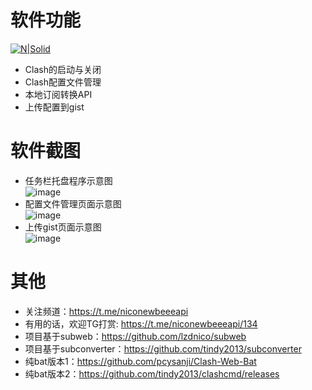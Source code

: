 # 软件功能

[![N|Solid](https://cldup.com/dTxpPi9lDf.thumb.png)](https://nodesource.com/products/nsolid)
  - Clash的启动与关闭<br/> 
  - Clash配置文件管理<br/> 
  - 本地订阅转换API<br/> 
  - 上传配置到gist<br/> 
 

# 软件截图
  - 任务栏托盘程序示意图<br/>
  ![image](https://github.com/lzdnico/ClashWeb/blob/master/images/index.jpg) <br/>
  - 配置文件管理页面示意图<br/>
  ![image](https://github.com/lzdnico/ClashWeb/blob/master/images/profiles.png) <br/>
  - 上传gist页面示意图<br/>
  ![image](https://github.com/lzdnico/ClashWeb/blob/master/images/gist.png) <br/>

# 其他
   - 关注频道：https://t.me/niconewbeeeapi
   - 有用的话，欢迎TG打赏: https://t.me/niconewbeeeapi/134
   - 项目基于subweb：https://github.com/lzdnico/subweb
   - 项目基于subconverter：https://github.com/tindy2013/subconverter
   - 纯bat版本1：https://github.com/pcysanji/Clash-Web-Bat
   - 纯bat版本2：https://github.com/tindy2013/clashcmd/releases


[//]: # (These are reference links used in the body of this note and get stripped out when the markdown processor does its job. There is no need to format nicely because it shouldn't be seen. Thanks SO - http://stackoverflow.com/questions/4823468/store-comments-in-markdown-syntax)


   [dill]: <https://github.com/joemccann/dillinger>
   [git-repo-url]: <https://github.com/joemccann/dillinger.git>
   [john gruber]: <http://daringfireball.net>
   [df1]: <http://daringfireball.net/projects/markdown/>
   [markdown-it]: <https://github.com/markdown-it/markdown-it>
   [Ace Editor]: <http://ace.ajax.org>
   [node.js]: <http://nodejs.org>
   [Twitter Bootstrap]: <http://twitter.github.com/bootstrap/>
   [jQuery]: <http://jquery.com>
   [@tjholowaychuk]: <http://twitter.com/tjholowaychuk>
   [express]: <http://expressjs.com>
   [AngularJS]: <http://angularjs.org>
   [Gulp]: <http://gulpjs.com>

   [PlDb]: <https://github.com/joemccann/dillinger/tree/master/plugins/dropbox/README.md>
   [PlGh]: <https://github.com/joemccann/dillinger/tree/master/plugins/github/README.md>
   [PlGd]: <https://github.com/joemccann/dillinger/tree/master/plugins/googledrive/README.md>
   [PlOd]: <https://github.com/joemccann/dillinger/tree/master/plugins/onedrive/README.md>
   [PlMe]: <https://github.com/joemccann/dillinger/tree/master/plugins/medium/README.md>
   [PlGa]: <https://github.com/RahulHP/dillinger/blob/master/plugins/googleanalytics/README.md>